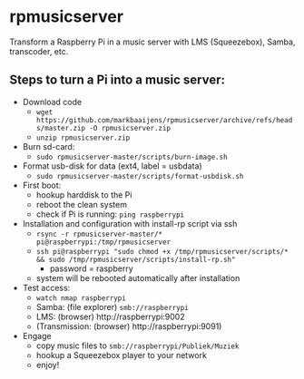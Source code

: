 # rpmusicserver
Transform a Raspberry Pi in a music server with LMS (Squeezebox), Samba, transcoder, etc.

## Steps to turn a Pi into a music server:
* Download code 
  * `wget https://github.com/markbaaijens/rpmusicserver/archive/refs/heads/master.zip -O rpmusicserver.zip`
  * `unzip rpmusicserver.zip`
* Burn sd-card:
  * `sudo rpmusicserver-master/scripts/burn-image.sh`
* Format usb-disk for data (ext4, label = usbdata)
  * `sudo rpmusicserver-master/scripts/format-usbdisk.sh`
* First boot:
  * hookup harddisk to the Pi
  * reboot the clean system
  * check if Pi is running: `ping raspberrypi`
* Installation and configuration with install-rp script via ssh
  * `rsync -r rpmusicserver-master/* pi@raspberrypi:/tmp/rpmusicserver`
  * `ssh pi@raspberrypi "sudo chmod +x /tmp/rpmusicserver/scripts/* && sudo /tmp/rpmusicserver/scripts/install-rp.sh"`
	* password = raspberry
  * system will be rebooted automatically after installation
* Test access:
  * `watch nmap raspberrypi`
  * Samba: (file explorer) `smb://raspberrypi`
  * LMS: (browser) http://raspberrypi:9002
  * (Transmission: (browser) http://raspberrypi:9091)
* Engage
  * copy music files to `smb://raspberrypi/Publiek/Muziek`
  * hookup a Squeezebox player to your network
  * enjoy!
